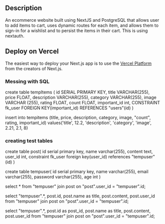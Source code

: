 ## Description

An ecommerce website built using NextJS and PostgreSQL that allows user to add items to cart, uses dynamic routes for each item, and allows them to sign-in for a wishlist and to persist the items in their cart. This is using nextauth.

## Deploy on Vercel

The easiest way to deploy your Next.js app is to use the [Vercel Platform](https://vercel.com/new?utm_medium=default-template&filter=next.js&utm_source=create-next-app&utm_campaign=create-next-app-readme) from the creators of Next.js.



### Messing with SQL
create table tempItems (
	id SERIAL PRIMARY KEY,
	title VARCHAR(255),
	price FLOAT,
	description VARCHAR(255),
	category VARCHAR(255),
	image VARCHAR (255),
	rating FLOAT,
	count FLOAT,
	important_id int,
	CONSTRAINT fk_user
		FOREIGN KEY(important_id)
			REFERENCES "users"(id)
)

insert into tempitems (title, price, description, category, image, "count", rating, important_id)
values('title', 12.2, 'description', 'category', 'image', 2.21, 2.1, 8)



### creating test tables
create table post(
	id serial primary key,
	name varchar(255),
	content text,
	user_id int,
	constraint fk_user
		foreign key(user_id)
			references "tempuser"(id)
)

create table tempuser(
	id serial primary key,
	name varchar(255),
	email varchar(255),
	password varchar(255),
	age int
)


select * from "tempuser" join post on "post".user_id = "tempuser".id;

select "tempuser".*, post.id, post.name as title, post.content, post.user_id from "tempuser" join post on "post".user_id = "tempuser".id;

select "tempuser".*, post.id as post_id, post.name as title, post.content, post.user_id from "tempuser" join post on "post".user_id = "tempuser".id;